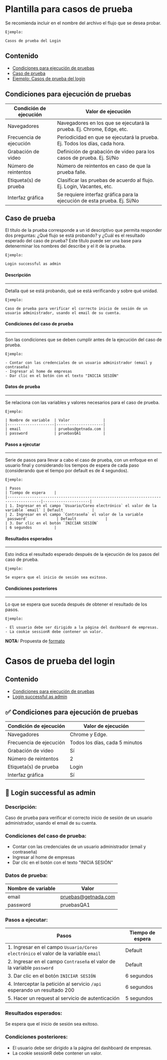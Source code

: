 # Plantilla para casos de prueba
Se recomienda incluir en el nombre del archivo el flujo que se desea probar.
~~~
Ejemplo:

Casos de prueba del Login
~~~

## Contenido
* [Condiciones para ejecución de pruebas](#execution-conditions)
* [Caso de prueba](#test-case)
* [Ejemplo: Casos de prueba del login](#example)

## <a id="suite-conditions">Condiciones para ejecución de pruebas</a>

| Condición de ejecución  | Valor de ejecución                                                        |
|-------------------------|---------------------------------------------------------------------------|
| Navegadores             | Navegadores en los que se ejecutará la prueba. Ej. Chrome, Edge, etc.     |
| Frecuencia de ejecución | Periodicidad en que se ejecutará la prueba. Ej. Todos los días, cada hora.|
| Grabación de video      | Definición de grabación de video para los casos de prueba. Ej. Sí/No      |
| Número de reintentos    | Número de reintentos en caso de que la prueba falle.                      |
| Etiqueta(s) de prueba   | Clasificar las pruebas de acuerdo al flujo. Ej. Login, Vacantes, etc.     |
| Interfaz gráfica        | Se requiere interfaz gráfica para la ejecución de esta prueba. Ej. Sí/No  |


## <a id="test-case">Caso de prueba</a>
El título de la prueba corresponde a un id descriptivo que permita responder dos preguntas: ¿Qué flujo se está probando? y ¿Cuál es el resultado esperado del caso de prueba? Este título puede ser una base para detenerminar los nombres del describe y el it de la prueba.
~~~
Ejemplo:

Login successful as admin
~~~

#### Descripción
***
Detalla qué se está probando, qué se está verificando y sobre qué unidad.

~~~
Ejemplo:

Caso de prueba para verificar el correcto inicio de sesión de un usuario administrador, usando el email de su cuenta.
~~~

#### Condiciones del caso de prueba
---
Son las condiciones que se deben cumplir antes de la ejecución del caso de prueba.

~~~
Ejemplo:

- Contar con las credenciales de un usuario administrador (email y contraseña)
- Ingresar al home de empresas
- Dar clic en el botón con el texto "INICIA SESIÓN"
~~~

#### Datos de prueba
---
Se relaciona con las variables y valores necesarios para el caso de prueba.

~~~
Ejemplo:

| Nombre de variable  | Valor               |
|---------------------|---------------------|
| email               | pruebas@getnada.com |
| password            | pruebasQA1          |
~~~

#### Pasos a ejecutar
---
Serie de pasos para llevar a cabo el caso de prueba, con un enfoque en el usuario final y considerando los tiempos de espera de cada paso (considerando que el tiempo por default es de 4 segundos).

~~~
Ejemplo:

| Pasos                                                                               | Tiempo de espera    |
|-------------------------------------------------------------------------------------|---------------------|
| 1. Ingresar en el campo `Usuario/Coreo electrónico` el valor de la variable `email` | Default             |
| 2. Ingresar en el campo `Contraseña` el valor de la variable `password`             | Default             |
| 3. Dar clic en el botón `INICIAR SESIÓN`                                            | 6 segundos          |
~~~

#### Resultados esperados
---
Esto indica el resultado esperado después de la ejecución de los pasos del caso de prueba.

~~~
Ejemplo:

Se espera que el inicio de sesión sea exitoso.
~~~

#### Condiciones posteriores
---
Lo que se espera que suceda después de obtener el resultado de los pasos.

~~~
Ejemplo:

- El usuario debe ser dirigido a la página del dashboard de empresas.
- La cookie sessionR debe contener un valor.
~~~

**NOTA:** Propuesta de [formato](#example)



# <a id="example">Casos de prueba del login</a>

## Contenido
* [Condiciones para ejecución de pruebas](#conditions)
* [Login successful as admin](#login-admin)

## <a id="conditions">✅ Condiciones para ejecución de pruebas</a>

| Condición de ejecución  | Valor de ejecución                |
|-------------------------|-----------------------------------|
| Navegadores             | Chrome y Edge.                    |
| Frecuencia de ejecución | Todos los días, cada 5 minutos    |
| Grabación de video      | Sí                                |
| Número de reintentos    | 2                                 |
| Etiqueta(s) de prueba   | Login                             |
| Interfaz gráfica        | Sí                                |

## <a id="login-admin">🔐 Login successful as admin</a>

### **Descripción:**
Caso de prueba para verificar el correcto inicio de sesión de un usuario administrador, usando el email de su cuenta.

### **Condiciones del caso de prueba:**
- Contar con las credenciales de un usuario administrador (email y contraseña)
- Ingresar al home de empresas
- Dar clic en el botón con el texto "INICIA SESIÓN"

### **Datos de prueba:**
| Nombre de variable  | Valor               |
|---------------------|---------------------|
| email                | pruebas@getnada.com |
| password            | pruebasQA1          |

### **Pasos a ejecutar:**

| Pasos                                                                               | Tiempo de espera    |
|-------------------------------------------------------------------------------------|---------------------|
| 1. Ingresar en el campo `Usuario/Coreo electrónico` el valor de la variable `email` | Default             |
| 2. Ingresar en el campo `Contraseña` el valor de la variable `password`             | Default             |
| 3. Dar clic en el botón `INICIAR SESIÓN`                                            | 6 segundos          |
| 4. Interceptar la petición al servicio `/api` esperando un resultado 200            | 6 segundos          |
| 5. Hacer un request al servicio de autenticación                                    | 5 segundos          |

### **Resultados esperados:**
Se espera que el inicio de sesión sea exitoso.

### **Condiciones posteriores:**
- El usuario debe ser dirigido a la página del dashboard de empresas.
- La cookie sessionR debe contener un valor.
